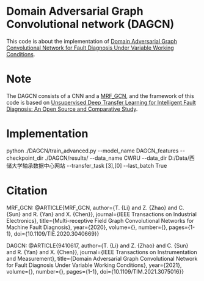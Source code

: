 # Domain Adversarial Graph Convolutional network (DAGCN)
This code is about the implementation of [Domain Adversarial Graph Convolutional Network for Fault Diagnosis Under Variable Working Conditions](https://ieeexplore.ieee.org/document/9410617).


# Note
The DAGCN consists of a CNN and a [MRF_GCN](https://ieeexplore.ieee.org/document/9280401), and the framework of this code is based on [Unsupervised Deep Transfer Learning for Intelligent Fault Diagnosis: An Open Source and Comparative Study](https://arxiv.org/abs/1912.12528v1).


# Implementation
python ./DAGCN/train_advanced.py --model_name DAGCN_features  --checkpoint_dir ./DAGCN/results/   --data_name CWRU --data_dir D:/Data/西储大学轴承数据中心网站 --transfer_task [3],[0]  --last_batch True 


# Citation
MRF_GCN: 
@ARTICLE{MRF_GCN,
  author={T. {Li} and Z. {Zhao} and C. {Sun} and R. {Yan} and X. {Chen}},
  journal={IEEE Transactions on Industrial Electronics}, 
  title={Multi-receptive Field Graph Convolutional Networks for Machine Fault Diagnosis}, 
  year={2020},
  volume={},
  number={},
  pages={1-1},
  doi={10.1109/TIE.2020.3040669}}

DAGCN:
@ARTICLE{9410617,
  author={T. {Li} and Z. {Zhao} and C. {Sun} and R. {Yan} and X. {Chen}},
  journal={IEEE Transactions on Instrumentation and Measurement}, 
  title={Domain Adversarial Graph Convolutional Network for Fault Diagnosis Under Variable Working Conditions}, 
  year={2021},
  volume={},
  number={},
  pages={1-1},
  doi={10.1109/TIM.2021.3075016}}



